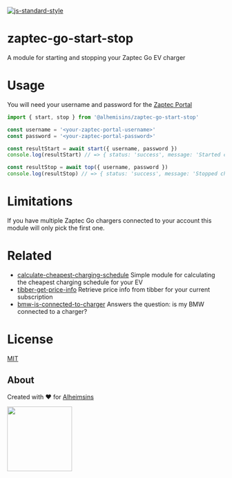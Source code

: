[![js-standard-style](https://img.shields.io/badge/code%20style-standard-brightgreen.svg?style=flat)](https://github.com/feross/standard)

# zaptec-go-start-stop

A module for starting and stopping your Zaptec Go EV charger

# Usage

You will need your username and password for the [Zaptec Portal](https://portal.zaptec.com/)

```JavaScript
import { start, stop } from '@alhemisins/zaptec-go-start-stop'

const username = '<your-zaptec-portal-username>'
const password = '<your-zaptec-portal-password>'

const resultStart = await start({ username, password })
console.log(resultStart) // => { status: 'success', message: 'Started charging' }

const resultStop = await top({ username, password })
console.log(resultStop) // => { status: 'success', message: 'Stopped charging' }
```

# Limitations

If you have multiple Zaptec Go chargers connected to your account this module will only pick the first one.

# Related

- [calculate-cheapest-charging-schedule](https://github.com/Alheimsins/calculate-cheapest-charging-schedule) Simple module for calculating the cheapest charging schedule for your EV
- [tibber-get-price-info](https://github.com/Alheimsins/tibber-get-price-info) Retrieve price info from tibber for your current subscription
- [bmw-is-connected-to-charger](https://github.com/Alheimsins/bmw-is-connected-to-charger) Answers the question: is my BMW connected to a charger?

# License

[MIT](LICENSE)

## About

Created with ❤ for [Alheimsins](https://alheimsins.net)

<img src="https://image.ibb.co/dPH08G/logo_black.png" height="150px" width="150px" />
